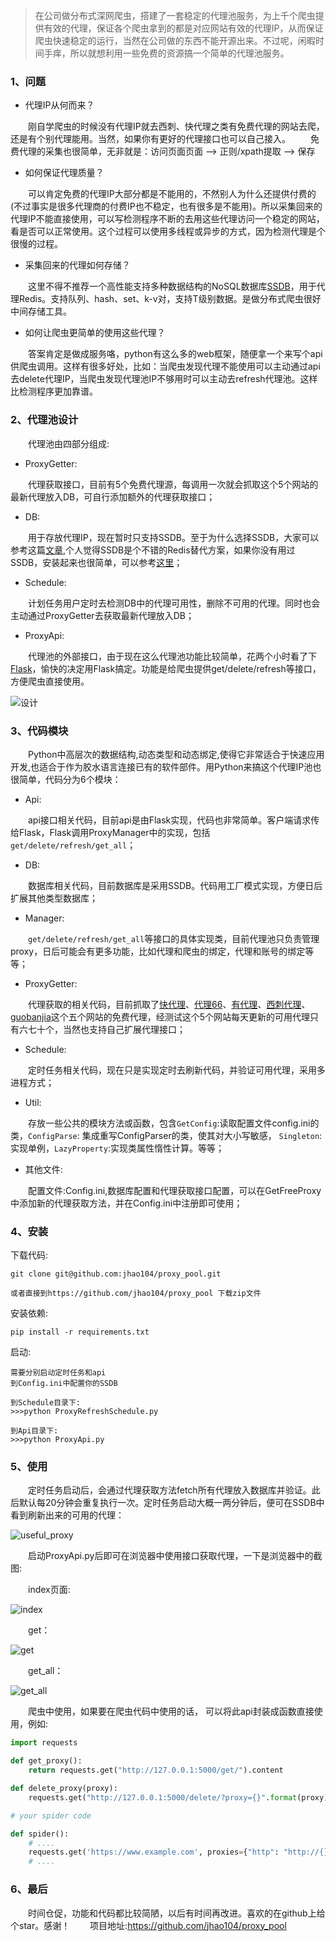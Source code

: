 
> 在公司做分布式深网爬虫，搭建了一套稳定的代理池服务，为上千个爬虫提供有效的代理，保证各个爬虫拿到的都是对应网站有效的代理IP，从而保证爬虫快速稳定的运行，当然在公司做的东西不能开源出来。不过呢，闲暇时间手痒，所以就想利用一些免费的资源搞一个简单的代理池服务。
 

### 1、问题

* 代理IP从何而来？

　　刚自学爬虫的时候没有代理IP就去西刺、快代理之类有免费代理的网站去爬，还是有个别代理能用。当然，如果你有更好的代理接口也可以自己接入。
　　免费代理的采集也很简单，无非就是：访问页面页面 —> 正则/xpath提取 —> 保存

* 如何保证代理质量？

　　可以肯定免费的代理IP大部分都是不能用的，不然别人为什么还提供付费的(不过事实是很多代理商的付费IP也不稳定，也有很多是不能用)。所以采集回来的代理IP不能直接使用，可以写检测程序不断的去用这些代理访问一个稳定的网站，看是否可以正常使用。这个过程可以使用多线程或异步的方式，因为检测代理是个很慢的过程。

* 采集回来的代理如何存储？

　　这里不得不推荐一个高性能支持多种数据结构的NoSQL数据库[SSDB](http://ssdb.io/docs/zh_cn/)，用于代理Redis。支持队列、hash、set、k-v对，支持T级别数据。是做分布式爬虫很好中间存储工具。

* 如何让爬虫更简单的使用这些代理？

　　答案肯定是做成服务咯，python有这么多的web框架，随便拿一个来写个api供爬虫调用。这样有很多好处，比如：当爬虫发现代理不能使用可以主动通过api去delete代理IP，当爬虫发现代理池IP不够用时可以主动去refresh代理池。这样比检测程序更加靠谱。

### 2、代理池设计

　　代理池由四部分组成:

* ProxyGetter:

　　代理获取接口，目前有5个免费代理源，每调用一次就会抓取这个5个网站的最新代理放入DB，可自行添加额外的代理获取接口；

* DB:

　　用于存放代理IP，现在暂时只支持SSDB。至于为什么选择SSDB，大家可以参考这篇[文章](https://www.sdk.cn/news/2684),个人觉得SSDB是个不错的Redis替代方案，如果你没有用过SSDB，安装起来也很简单，可以参考[这里](https://github.com/jhao104/memory-notes/blob/master/SSDB/SSDB%E5%AE%89%E8%A3%85%E9%85%8D%E7%BD%AE%E8%AE%B0%E5%BD%95.md)；

* Schedule:

　　计划任务用户定时去检测DB中的代理可用性，删除不可用的代理。同时也会主动通过ProxyGetter去获取最新代理放入DB；

* ProxyApi:

　　代理池的外部接口，由于现在这么代理池功能比较简单，花两个小时看了下[Flask](http://flask.pocoo.org/)，愉快的决定用Flask搞定。功能是给爬虫提供get/delete/refresh等接口，方便爬虫直接使用。
<!--#### 功能图纸-->
![设计](https://pic2.zhimg.com/v2-f2756da2986aa8a8cab1f9562a115b55_b.png)

### 3、代码模块

　　Python中高层次的数据结构,动态类型和动态绑定,使得它非常适合于快速应用开发,也适合于作为胶水语言连接已有的软件部件。用Python来搞这个代理IP池也很简单，代码分为6个模块：

* Api:

　　api接口相关代码，目前api是由Flask实现，代码也非常简单。客户端请求传给Flask，Flask调用ProxyManager中的实现，包括`get/delete/refresh/get_all`；

* DB:

　　数据库相关代码，目前数据库是采用SSDB。代码用工厂模式实现，方便日后扩展其他类型数据库；

* Manager:

　　`get/delete/refresh/get_all`等接口的具体实现类，目前代理池只负责管理proxy，日后可能会有更多功能，比如代理和爬虫的绑定，代理和账号的绑定等等；

* ProxyGetter:

　　代理获取的相关代码，目前抓取了[快代理](http://www.kuaidaili.com)、[代理66](http://www.66ip.cn/)、[有代理](http://www.youdaili.net/Daili/http/)、[西刺代理](http://api.xicidaili.com/free2016.txt)、[guobanjia](http://www.goubanjia.com/free/gngn/index.shtml)这个五个网站的免费代理，经测试这个5个网站每天更新的可用代理只有六七十个，当然也支持自己扩展代理接口；

* Schedule:

　　定时任务相关代码，现在只是实现定时去刷新代码，并验证可用代理，采用多进程方式；

* Util:

　　存放一些公共的模块方法或函数，包含`GetConfig`:读取配置文件config.ini的类，`ConfigParse`: 集成重写ConfigParser的类，使其对大小写敏感， `Singleton`:实现单例，`LazyProperty`:实现类属性惰性计算。等等；

* 其他文件:

　　配置文件:Config.ini,数据库配置和代理获取接口配置，可以在GetFreeProxy中添加新的代理获取方法，并在Config.ini中注册即可使用；

### 4、安装

下载代码:
```
git clone git@github.com:jhao104/proxy_pool.git

或者直接到https://github.com/jhao104/proxy_pool 下载zip文件
```

安装依赖:
```
pip install -r requirements.txt
```

启动:

```
需要分别启动定时任务和api
到Config.ini中配置你的SSDB

到Schedule目录下:
>>>python ProxyRefreshSchedule.py

到Api目录下:
>>>python ProxyApi.py
```

### 5、使用
　　定时任务启动后，会通过代理获取方法fetch所有代理放入数据库并验证。此后默认每20分钟会重复执行一次。定时任务启动大概一两分钟后，便可在SSDB中看到刷新出来的可用的代理：
    
![useful_proxy](https://pic2.zhimg.com/v2-12f9b7eb72f60663212f317535a113d1_b.png)
    
　　启动ProxyApi.py后即可在浏览器中使用接口获取代理，一下是浏览器中的截图:

　　index页面:

![index](https://pic3.zhimg.com/v2-a867aa3db1d413fea8aeeb4c693f004a_b.png)
    
　　get：

![get](https://pic1.zhimg.com/v2-f54b876b428893235533de20f2edbfe0_b.png)

　　get_all：

![get_all](https://pic3.zhimg.com/v2-5c79f8c07e04f9ef655b9bea406d0306_b.png)
    

　　爬虫中使用，如果要在爬虫代码中使用的话， 可以将此api封装成函数直接使用，例如:
```python
import requests

def get_proxy():
    return requests.get("http://127.0.0.1:5000/get/").content

def delete_proxy(proxy):
    requests.get("http://127.0.0.1:5000/delete/?proxy={}".format(proxy))

# your spider code

def spider():
    # ....
    requests.get('https://www.example.com', proxies={"http": "http://{}".format(get_proxy)})
    # ....

```

### 6、最后
　　时间仓促，功能和代码都比较简陋，以后有时间再改进。喜欢的在github上给个star。感谢！
　　项目地址:https://github.com/jhao104/proxy_pool 
